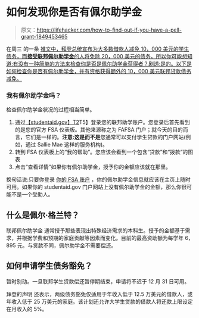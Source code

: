 # 如何发现你是否有佩尔助学金

> 原文：<https://lifehacker.com/how-to-find-out-if-you-have-a-pell-grant-1849453465>

在周三 的一条 [推文中，拜登总统宣布为大多数借款人减免 10，000 美元的学生债务，而**接受联邦佩尔助学金**的人将免除 20，000 美元的债务。所以你可能想知道:有没有一种简单的方法来检查你是否是佩尔助学金获得者？剧透:是的。以下是如何检查你是否有佩尔助学金，并有资格获得额外的 10，000 美元联邦贷款债务减免。](https://twitter.com/POTUS/status/1562462774969581570)



### 我有佩尔助学金吗？

检查佩尔助学金状况的过程相当简单。

1.  通过[【studentaid.gov】T2](https://studentaid.gov/)T5】登录您的联邦助学账户。您登录后首先看到的是您的官方 FSA 仪表板。其他来源称之为 FAFSA 门户；就今天的目的而言，它们是一样的。**注意:**这是**而不是**您通常可以支付学生贷款的门户网站(例如，通过 Sallie Mae 这样的服务机构)。 
2.  转到 FSA 仪表板上的“我的帮助”。您应该会看到一个包含“贷款”和“拨款”的图表
3.  点击“查看详情”如果你有佩尔助学金，授予你的金额应该就在那里。

换句话说:只要你登录 [你的 FSA 账户](https://studentaid.gov/) ，你的佩尔助学金信息就应该在主页上随时可用。如果你的 studentaid.gov 门户网站上没有佩尔助学金的金额，那么你很可能不是一个受助人。

## 什么是佩尔·格兰特？

联邦佩尔助学金 通常授予那些表现出特殊经济需求的本科生。授予的金额基于需求，并根据学费和预期的家庭贡献等因素而变化。目前的最高资助额为每学年 6，895 元。与贷款不同，佩尔助学金不需要偿还。

## 如何申请学生债务豁免？

暂时别动。一旦联邦学生贷款偿还暂停期结束，申请将不迟于 12 月 31 日可用。

拜登的声明 还表示，两级债务豁免仅适用于年收入低于 12.5 万美元的借款人，或年收入低于 25 万美元的家庭。该计划还允许大学生贷款的借款人将还款上限设定在月收入的 5%。